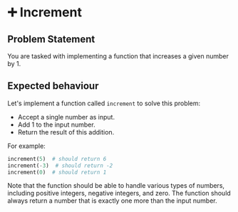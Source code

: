 # ➕ Increment

## Problem Statement

You are tasked with implementing a function that increases a given number by 1.

## Expected behaviour

Let's implement a function called `increment` to solve this problem:

- Accept a single number as input.
- Add 1 to the input number.
- Return the result of this addition.

For example:

```python
increment(5)  # should return 6
increment(-3)  # should return -2
increment(0)  # should return 1
```

Note that the function should be able to handle various types of numbers, including positive integers, negative integers, and zero. The function should always return a number that is exactly one more than the input number.
